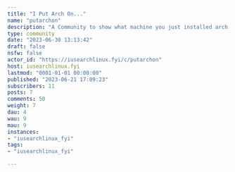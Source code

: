 ```yaml
---
title: "I Put Arch On..." 
name: "putarchon"
description: "A Community to show what machine you just installed arch on. **Extra points if you installed it on something weird or interesting!**"
type: community
date: "2023-06-30 13:13:42"
draft: false
nsfw: false
actor_id: "https://iusearchlinux.fyi/c/putarchon"
host: iusearchlinux.fyi
lastmod: "0001-01-01 00:00:00"
published: "2023-06-21 17:09:23"
subscribers: 11
posts: 7
comments: 50
weight: 7
dau: 4
wau: 9
mau: 9
instances:
- "iusearchlinux_fyi"
tags: 
- "iusearchlinux_fyi"

---
```

